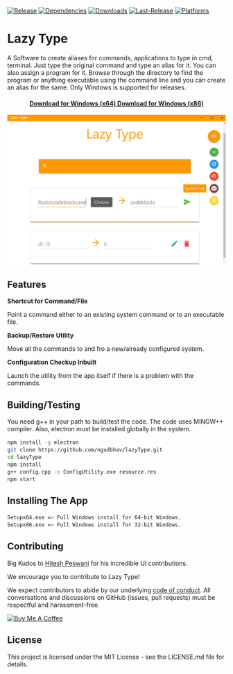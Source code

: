 
[![Release](https://img.shields.io/badge/Release-1.0.0-green.svg)](https://github.com/ngudbhav/lazyType/releases)
[![Dependencies](https://img.shields.io/david/ngudbhav/lazyType.svg)](https://github.com/ngudbhav/lazyType/blob/master/package.json)
[![Downloads](https://img.shields.io/github/downloads/ngudbhav/lazyType/total.svg)](https://github.com/ngudbhav/lazyType/releases)
[![Last-Release](https://img.shields.io/github/release-date/ngudbhav/lazyType.svg)](https://github.com/ngudbhav/lazType/releases)
[![Platforms](https://img.shields.io/badge/platform-win-green.svg)](https://github.com/ngudbhav/lazyType/releases)

# Lazy Type

A Software to create aliases for commands, applications to type in cmd, terminal. Just type the original command and type an alias for it. You can also assign a program for it. Browse through the directory to find the program or anything executable using the command line and you can create an alias for the same. Only Windows is supported for releases.

<h4 align="center">
<a href="https://github.com/ngudbhav/lazyType/releases/download/v1.0.0/Setupx64.exe">Download for Windows (x64) </a><a href="https://github.com/ngudbhav/lazyType/releases/download/v1.0.0/Setupx86.exe"> Download for Windows (x86)</a></h4>

![IMG Page](static/images/ss1.png)

## Features

**Shortcut for Command/File**

Point a command either to an existing system command or to an executable file.

**Backup/Restore Utility**

Move all the commands to and fro a new/already configured system.

**Configuration Checkup Inbuilt**

Launch the utility from the app itself if there is a problem with the commands.

## Building/Testing

You need g++ in your path to build/test the code. The code uses MINGW++ compiler. Also, electron must be installed globally in the system.

```sh
npm install -g electron
git clone https://github.com/ngudbhav/lazyType.git
cd lazyType
npm install
g++ config.cpp -o ConfigUtility.exe resource.res
npm start
```

## Installing The App

```sh
Setupx64.exe => Full Windows install for 64-bit Windows.
Setupx86.exe => Full Windows install for 32-bit Windows.
```

## Contributing

Big Kudos to <a href="http://github.com/hit-11">Hitesh Peswani</a> for his incredible UI contributions.

We encourage you to contribute to Lazy Type!

We expect contributors to abide by our underlying [code of conduct](./.github/CODE_OF_CONDUCT.md).
All conversations and discussions on GitHub (issues, pull requests)
must be respectful and harassment-free.

<a href="https://www.buymeacoffee.com/ngudbhav" target="_blank"><img src="https://bmc-cdn.nyc3.digitaloceanspaces.com/BMC-button-images/custom_images/orange_img.png" alt="Buy Me A Coffee" style="height: auto !important;width: auto !important;" ></a>

## License

This project is licensed under the MIT License - see the LICENSE.md file for details.
